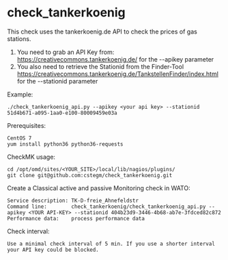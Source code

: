 # check_tankerkoenig

This check uses the tankerkoenig.de API to check the prices of gas stations. 
1. You need to grab an API Key from: https://creativecommons.tankerkoenig.de/ for the --apikey parameter
2. You also need to retrieve the Stationid from the Finder-Tool https://creativecommons.tankerkoenig.de/TankstellenFinder/index.html for the --stationid parameter


Example:
```
./check_tankerkoenig_api.py --apikey <your api key> --stationid 51d4b671-a095-1aa0-e100-80009459e03a
```

Prerequisites:
```
CentOS 7
yum install python36 python36-requests
```

CheckMK usage:
```
cd /opt/omd/sites/<YOUR_SITE>/local/lib/nagios/plugins/
git clone git@github.com:cstegm/check_tankerkoenig.git
```

Create a Classical active and passive Monitoring check in WATO:
```
Service description: TK-D-freie_Ahnefeldstr
Command line: 	     check_tankerkoenig/check_tankerkoenig_api.py --apikey <YOUR API-KEY> --stationid 404b23d9-3446-4b68-ab7e-3fdced82c872
Performance data:    process performance data
```

Check interval:
```
Use a minimal check interval of 5 min. If you use a shorter interval your API key could be blocked.
```
